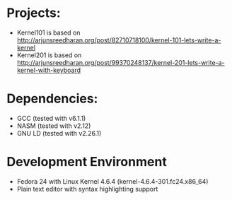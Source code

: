 # Projects:
* Kernel101 is based on http://arjunsreedharan.org/post/82710718100/kernel-101-lets-write-a-kernel 
* Kernel201 is based on http://arjunsreedharan.org/post/99370248137/kernel-201-lets-write-a-kernel-with-keyboard

# Dependencies:
* GCC	 (tested with v6.1.1)
* NASM	 (tested with v2.12)
* GNU LD (tested with v2.26.1)

# Development Environment
* Fedora 24 with Linux Kernel 4.6.4 (kernel-4.6.4-301.fc24.x86_64)
* Plain text editor with syntax highlighting support